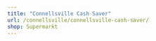 ```yaml
---
title: "Connellsville Cash Saver"
url: /connellsville/connellsville-cash-saver/
shop: Supermarkt
---
```

